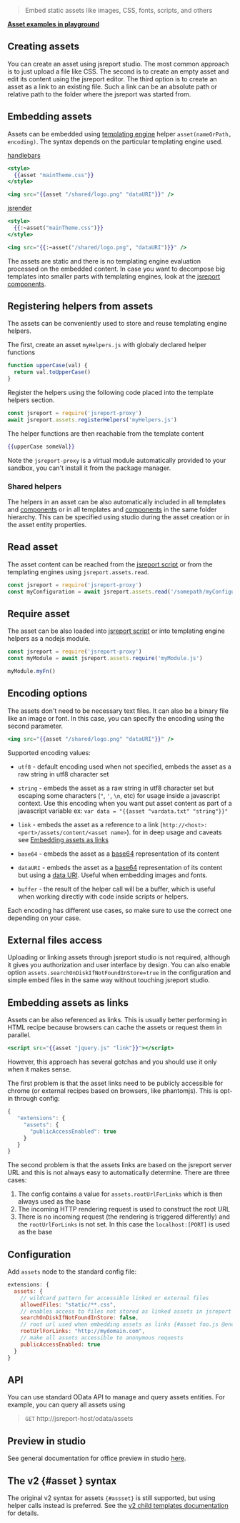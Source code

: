 

> Embed static assets like images, CSS, fonts, scripts, and others

**[Asset examples in playground](https://playground.jsreport.net/w/admin/Y8wOHVgM)**

## Creating assets

You can create an asset using jsreport studio. The most common approach is to just upload a file like CSS. The second is to create an empty asset and edit its content using the jsreport editor. The third option is to create an asset as a link to an existing file. Such a link can be an absolute path or relative path to the folder where the jsreport was started from.

## Embedding assets

Assets can be embedded using [templating engine](/learn/templating-engines) helper `asset(nameOrPath, encoding)`.
The syntax depends on the particular templating engine used.

[handlebars](/learn/handlebars)
```handlebars
<style>
  {{asset "mainTheme.css"}}
</style>

<img src="{{asset "/shared/logo.png" "dataURI"}}" />
```

[jsrender](/learn/jsrender)
```handlebars
<style>
  {{:~asset("mainTheme.css")}}
</style>

<img src="{{:~asset("/shared/logo.png", "dataURI")}}" />
```

The assets are static and there is no templating engine evaluation processed on the embedded content.
In case you want to decompose big templates into smaller parts with templating engines, look at the [jsreport components](/learn/components).

## Registering helpers from assets
The assets can be conveniently used to store and reuse templating engine helpers.

The first, create an asset `myHelpers.js` with globaly declared helper functions
```js
function upperCase(val) {
  return val.toUpperCase()
}
```

Register the helpers using the following code placed into the template helpers section.
```js
const jsreport = require('jsreport-proxy')
await jsreport.assets.registerHelpers('myHelpers.js')
```

The helper functions are then reachable from the template content
```handlebars
{{upperCase someVal}}
```

Note the `jsreport-proxy` is a virtual module automatically provided to your sandbox, you can't install it from the package manager.

### Shared helpers
The helpers in an asset can be also automatically included in all templates and [components](/learn/components) or in all templates and [components](/learn/components) in the same folder hierarchy. This can be specified using studio during the asset creation or in the asset entity properties.

## Read asset
The asset content can be reached from the [jsreport script](/learn/scripts) or from the templating engines using `jsreport.assets.read`.

```js
const jsreport = require('jsreport-proxy')
const myConfiguration = await jsreport.assets.read('/somepath/myConfiguration.txt')
```

## Require asset
The asset can be also loaded into [jsreport script](/learn/scripts) or into templating engine helpers as a nodejs module.

```js
const jsreport = require('jsreport-proxy')
const myModule = await jsreport.assets.require('myModule.js')

myModule.myFn()
```

## Encoding options

The assets don't need to be necessary text files. It can also be a binary file like an image or font. In this case, you can specify the encoding using the second parameter.

```handlebars
<img src="{{asset "/shared/logo.png" "dataURI"}}" />
```

Supported encoding values:

- `utf8` - default encoding used when not specified, embeds the asset as a raw string in utf8 character set

- `string` - embeds the asset as a raw string in utf8 character set but escaping some characters (`"`, `'`, `\n`, etc) for usage inside a javascript context. Use this encoding when you want put asset content as part of a javascript variable
ex: `var data = "{{asset "vardata.txt" "string"}}"`

- `link` - embeds the asset as a reference to a link (`http://<host>:<port>/assets/content/<asset name>`). for in deep usage and caveats see [Embedding assets as links](#embedding-assets-as-links)

- `base64` - embeds the asset as a [base64](https://en.wikipedia.org/wiki/Base64) representation of its content

- `dataURI` - embeds the asset as a [base64](https://en.wikipedia.org/wiki/Base64) representation of its content but using a [data URI](https://en.wikipedia.org/wiki/Data_URI_scheme). Useful when embedding images and fonts.
- `buffer` - the result of the helper call will be a buffer, which is useful when working directly with code inside scripts or helpers.

Each encoding has different use cases, so make sure to use the correct one depending on your case.

## External files access

Uploading or linking assets through jsreport studio is not required, although it gives you authorization and user interface by design. You can also enable option `assets.searchOnDiskIfNotFoundInStore=true` in the configuration and simple embed files in the same way without touching jsreport studio.

## Embedding assets as links

Assets can be also referenced as links. This is usually better performing in HTML recipe because browsers can cache the assets or request them in parallel.

```handlebars
<script src="{{asset "jquery.js" "link"}}"></script>
```

However, this approach has several gotchas and you should use it only when it makes sense.

The first problem is that the asset links need to be publicly accessible for chrome (or external recipes based on browsers, like phantomjs). This is opt-in through config:

```js
{
   "extensions": {
     "assets": {
       "publicAccessEnabled": true
     }
   }
}
```

The second problem is that the assets links are based on the jsreport server URL and this is not always easy to automatically determine. There are three cases:

1. The config contains a value for `assets.rootUrlForLinks` which is then always used as the base
2. The incoming HTTP rendering request is used to construct the root URL
3. There is no incoming request (the rendering is triggered differently) and the `rootUrlForLinks` is not set. In this case the `localhost:[PORT]` is used as the base

## Configuration

Add `assets` node to the standard config file:

```js
extensions: {
  assets: {
    // wildcard pattern for accessible linked or external files
    allowedFiles: "static/**.css",
    // enables access to files not stored as linked assets in jsreport store
    searchOnDiskIfNotFoundInStore: false,
    // root url used when embedding assets as links {#asset foo.js @encoding=link}
    rootUrlForLinks: "http://mydomain.com",
    // make all assets accessible to anonymous requests
    publicAccessEnabled: true
  }
}
```

## API
You can use standard OData API to manage and query assets entities. For example, you can query all assets using
> `GET` http://jsreport-host/odata/assets

## Preview in studio
See general documentation for office preview in studio [here](/learn/office-preview).

## The v2 {#asset } syntax
The original v2 syntax for assets `{#assset}` is still supported, but using helper calls instead is preferred.
See the [v2 child templates documentation](/learn/assets/?version=2.11.0) for details.
